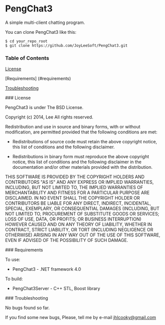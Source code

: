 PengChat3
=========

A simple multi-client chatting program.


You can clone PengChat3 like this:

```
$ cd your_repo_root
$ git clone https://github.com/JoyLeeSoft/PengChat3.git
```

### Table of Contents

[License](#license)

[Requirements] (#requirements)

[Troubleshooting](#troubleshooting)

<a name="license" />
### License

PengChat3 is under The BSD License.

Copyright (c) 2014, Lee
All rights reserved.

Redistribution and use in source and binary forms, with or without
modification, are permitted provided that the following conditions are met:

* Redistributions of source code must retain the above copyright notice, this
  list of conditions and the following disclaimer.

* Redistributions in binary form must reproduce the above copyright notice,
  this list of conditions and the following disclaimer in the documentation
  and/or other materials provided with the distribution.

THIS SOFTWARE IS PROVIDED BY THE COPYRIGHT HOLDERS AND CONTRIBUTORS "AS IS"
AND ANY EXPRESS OR IMPLIED WARRANTIES, INCLUDING, BUT NOT LIMITED TO, THE
IMPLIED WARRANTIES OF MERCHANTABILITY AND FITNESS FOR A PARTICULAR PURPOSE ARE
DISCLAIMED. IN NO EVENT SHALL THE COPYRIGHT HOLDER OR CONTRIBUTORS BE LIABLE
FOR ANY DIRECT, INDIRECT, INCIDENTAL, SPECIAL, EXEMPLARY, OR CONSEQUENTIAL
DAMAGES (INCLUDING, BUT NOT LIMITED TO, PROCUREMENT OF SUBSTITUTE GOODS OR
SERVICES; LOSS OF USE, DATA, OR PROFITS; OR BUSINESS INTERRUPTION) HOWEVER
CAUSED AND ON ANY THEORY OF LIABILITY, WHETHER IN CONTRACT, STRICT LIABILITY,
OR TORT (INCLUDING NEGLIGENCE OR OTHERWISE) ARISING IN ANY WAY OUT OF THE USE
OF THIS SOFTWARE, EVEN IF ADVISED OF THE POSSIBILITY OF SUCH DAMAGE.

<a name="requirements" />
### Requirements

To use:

*  PengChat3 - .NET framework 4.0
   
To build:

*  PengChat3Server - C++ STL, Boost library

<a name="troubleshooting" />
### Troubleshooting

No bugs found so far.

If you find some new bugs, 
Please, tell me by e-mail <jhlcooky@gmail.com>
